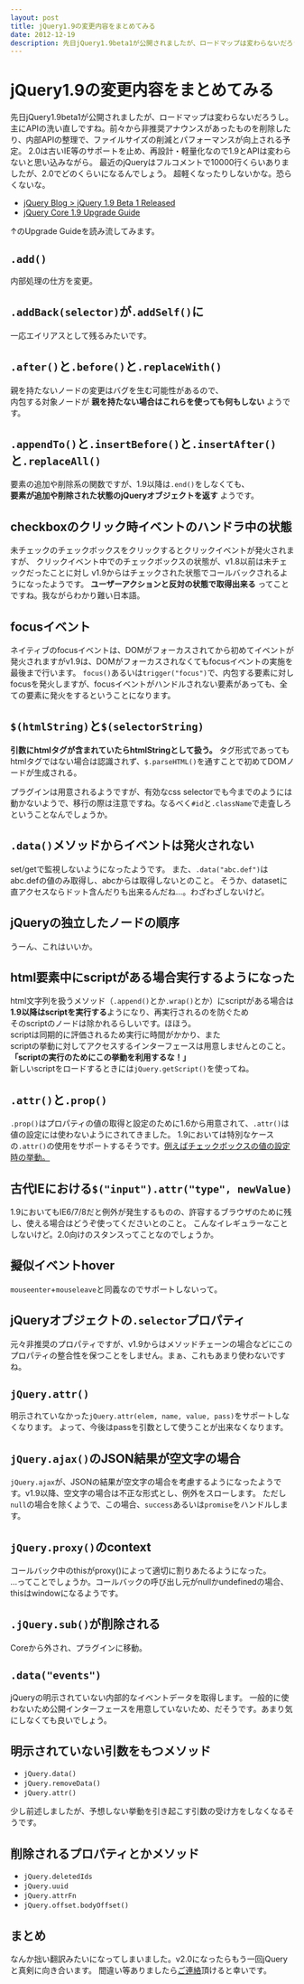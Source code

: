 ```yaml
---
layout: post
title: jQuery1.9の変更内容をまとめてみる
date: 2012-12-19
description: 先日jQuery1.9beta1が公開されましたが、ロードマップは変わらないだろうし。
---
```


# jQuery1.9の変更内容をまとめてみる

先日jQuery1.9beta1が公開されましたが、ロードマップは変わらないだろうし。
主にAPIの洗い直しですね。前々から非推奨アナウンスがあったものを削除したり、内部APIの整理で、ファイルサイズの削減とパフォーマンスが向上される予定。
2.0は古いIE等のサポートを止め、再設計・軽量化なので1.9とAPIは変わらないと思い込みながら。
最近のjQueryはフルコメントで10000行くらいありましたが、2.0でどのくらいになるんでしょう。
超軽くなったりしないかな。恐らくないな。

- [jQuery Blog > jQuery 1.9 Beta 1 Released](http://blog.jquery.com/2012/12/17/jquery-1-9-beta-1-released/)
- [jQuery Core 1.9 Upgrade Guide](http://jquery.com/upgrade-guide/1.9/)

↑のUpgrade Guideを読み流してみます。

## `.add()`

内部処理の仕方を変更。  

## `.addBack(selector)`が`.addSelf()`に

一応エイリアスとして残るみたいです。  

## `.after()`と`.before()`と`.replaceWith()`

親を持たないノードの変更はバグを生む可能性があるので、  
内包する対象ノードが **親を持たない場合はこれらを使っても何もしない** ようです。  

## `.appendTo()`と`.insertBefore()`と`.insertAfter()`と`.replaceAll()`

要素の追加や削除系の関数ですが、1.9以降は`.end()`をしなくても、  
**要素が追加や削除された状態のjQueryオブジェクトを返す** ようです。  

## checkboxのクリック時イベントのハンドラ中の状態

未チェックのチェックボックスをクリックするとクリックイベントが発火されますが、
クリックイベント中でのチェックボックスの状態が、v1.8以前は未チェックだったことに対し
v1.9からはチェックされた状態でコールバックされるようになったようです。
**ユーザーアクションと反対の状態で取得出来る** ってことですね。我ながらわかり難い日本語。

## focusイベント

ネイティブのfocusイベントは、DOMがフォーカスされてから初めてイベントが発火されますがv1.9は、DOMがフォーカスされなくてもfocusイベントの実施を最後まで行います。
`focus()`あるいは`trigger("focus")`で、内包する要素に対しfocusを発火しますが、focusイベントがハンドルされない要素があっても、全ての要素に発火をするということになります。

## `$(htmlString)`と`$(selectorString)`

**引数にhtmlタグが含まれていたらhtmlStringとして扱う。**
タグ形式であってもhtmlタグではない場合は認識されず、`$.parseHTML()`を通すことで初めてDOMノードが生成される。

プラグインは用意されるようですが、有効なcss selectorでも今までのようには動かないようで、移行の際は注意ですね。なるべく`#id`と`.className`で走査しろということなんでしょうか。

## `.data()`メソッドからイベントは発火されない

set/getで監視しないようになったようです。
また、`.data("abc.def")`はabc.defの値のみ取得し、abcからは取得しないとのこと。
そうか、datasetに直アクセスならドット含んだりも出来るんだね…。わざわざしないけど。

## jQueryの独立したノードの順序

うーん、これはいいか。  

## html要素中にscriptがある場合実行するようになった

html文字列を扱うメソッド（`.append()`とか`.wrap()`とか）にscriptがある場合は  
**1.9以降はscriptを実行する**ようになり、再実行されるのを防ぐため  
そのscriptのノードは除かれるらしいです。ほほう。  
scriptは同期的に評価されるため実行に時間がかかり、また  
scriptの挙動に対してアクセスするインターフェースは用意しませんとのこと。  
**「scriptの実行のためにこの挙動を利用するな！」**  
新しいscriptをロードするときには`jQuery.getScript()`を使ってね。  

## `.attr()`と`.prop()`

`.prop()`はプロパティの値の取得と設定のために1.6から用意されて、`.attr()`は値の設定には使わないようにされてきました。
1.9においては特別なケースの`.attr()`の使用をサポートするそうです。[例えばチェックボックスの値の設定時の挙動。](http://jquery.com/upgrade-guide/1.9/#attr-versus-prop-)

## 古代IEにおける`$("input").attr("type", newValue)`

1.9においてもIE6/7/8だと例外が発生するものの、許容するブラウザのために残し、使える場合はどうぞ使ってくださいとのこと。
こんなイレギュラーなことしないけど。2.0向けのスタンスってことなのでしょうか。

## 擬似イベントhover

`mouseenter`+`mouseleave`と同義なのでサポートしないって。  

## jQueryオブジェクトの`.selector`プロパティ

元々非推奨のプロパティですが、v1.9からはメソッドチェーンの場合などにこのプロパティの整合性を保つことをしません。まぁ、これもあまり使わないですね。

## `jQuery.attr()`

明示されていなかった`jQuery.attr(elem, name, value, pass)`をサポートしなくなります。
よって、今後はpassを引数として使うことが出来なくなります。

## `jQuery.ajax()`のJSON結果が空文字の場合

`jQuery.ajax`が、JSONの結果が空文字の場合を考慮するようになったようです。v1.9以降、空文字の場合は不正な形式とし、例外をスローします。
ただし`null`の場合を除くようで、この場合、`success`あるいは`promise`をハンドルします。  

## `jQuery.proxy()`のcontext

コールバック中のthisがproxy()によって適切に割りあたるようになった。  
…ってことでしょうか。コールバックの呼び出し元がnullかundefinedの場合、  
thisはwindowになるようです。  

## `.jQuery.sub()`が削除される

Coreから外され、プラグインに移動。  

## `.data("events")`

jQueryの明示されていない内部的なイベントデータを取得します。
一般的に使わないため公開インターフェースを用意していないため、だそうです。あまり気にしなくても良いでしょう。

## 明示されていない引数をもつメソッド

- `jQuery.data()`
- `jQuery.removeData()`
- `jQuery.attr()`

少し前述しましたが、予想しない挙動を引き起こす引数の受け方をしなくなるそうです。  

## 削除されるプロパティとかメソッド

- `jQuery.deletedIds`
- `jQuery.uuid`
- `jQuery.attrFn`
- `jQuery.offset.bodyOffset()`

## まとめ

なんか拙い翻訳みたいになってしまいました。v2.0になったらもう一回jQueryと真剣に向き合います。
間違い等ありましたら[ご連絡](http://twitter.com/1000ch/)頂けると幸いです。

